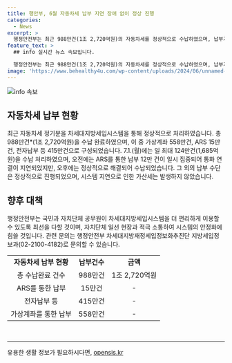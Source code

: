 ```yaml
---
title: 행안부, 6월 자동차세 납부 지연 장애 없이 정상 진행
categories:
  - News
excerpt: >
  행정안전부는 최근 988만건(1조 2,720억원)의 자동차세를 정상적으로 수납하였으며, 납부가 몰리는 7.1.(월)에는 최대 124만건(1,685억원)을 처리하였다. ARS를 통한 납부에 일시적인 지연이 있었으나, 이후에는 정상적으로 해결되었다. 다른 납부 수단은 정상적으로 진행되었으며, 시스템 지연으로 가산세가 발생하지 않았다. 행정안전부는 차세대지방세입시스템 안정화를 위해 노력하고 있으며, 국민과 자치단체 공무원의 불편함을 최소화하기 위해 노력할 것을 약속하였다.
feature_text: >
  ## info 실시간 뉴스 속보입니다.

  행정안전부는 최근 988만건(1조 2,720억원)의 자동차세를 정상적으로 수납하였으며, 납부가 몰리는 7.1.(월)에는 최대 124만건(1,685억원)을 처리하였다. ARS를 통한 납부에 일시적인 지연이 있었으나, 이후에는 정상적으로 해결되었다. 다른 납부 수단은 정상적으로 진행되었으며, 시스템 지연으로 가산세가 발생하지 않았다. 행정안전부는 차세대지방세입시스템 안정화를 위해 노력하고 있으며, 국민과 자치단체 공무원의 불편함을 최소화하기 위해 노력할 것을 약속하였다.
image: 'https://www.behealthy4u.com/wp-content/uploads/2024/06/unnamed-file.png'
---
```


<p><img src="https://www.behealthy4u.com/wp-content/uploads/2024/06/unnamed-file.png" alt="info 속보" /></p>

<h2 data-ke-size="size26">자동차세 납부 현황</h2>

<p data-ke-size="size16">최근 자동차세 정기분을 차세대지방세입시스템을 통해 정상적으로 처리하였습니다. 총 988만건*(1조 2,720억원)을 수납 완료하였으며, 이 중 가상계좌 558만건, ARS 15만건, 전자납부 등 415만건으로 구성되었습니다. 7.1.(월)에는 일 최대 124만건(1,685억원)을 수납 처리하였으며, 오전에는 ARS를 통한 납부 12만 건이 일시 집중되어 통화 연결이 지연되었지만, 오후에는 정상적으로 해결되어 수납되었습니다. 그 외의 납부 수단은 정상적으로 진행되었으며, 시스템 지연으로 인한 가산세는 발생하지 않았습니다.</p>

<h2 data-ke-size="size26">향후 대책</h2>

<p data-ke-size="size16">행정안전부는 국민과 자치단체 공무원이 차세대지방세입시스템을 더 편리하게 이용할 수 있도록 최선을 다할 것이며, 자치단체 일선 현장과 적극 소통하여 시스템의 안정화에 힘쓸 것입니다. 관련 문의는 행정안전부 차세대지방재정세입정보화추진단 지방세입정보과(02-2100-4182)로 문의할 수 있습니다.</p>

<table>
    <tr>
        <td style="text-align: center; height: 17px;"><b>자동차세 납부 현황</b></td>
        <td style="text-align: center; height: 17px;"><b>납부건수</b></td>
        <td style="text-align: center; height: 17px;"><b>금액</b></td>
    </tr>
    <tr>
        <td style="text-align: center; height: 17px;">총 수납완료 건수</td>
        <td style="text-align: center; height: 17px;">988만건</td>
        <td style="text-align: center; height: 17px;">1조 2,720억원</td>
    </tr>
    <tr>
        <td style="text-align: center; height: 17px;">ARS를 통한 납부</td>
        <td style="text-align: center; height: 17px;">15만건</td>
        <td style="text-align: center; height: 17px;">-</td>
    </tr>
    <tr>
        <td style="text-align: center; height: 17px;">전자납부 등</td>
        <td style="text-align: center; height: 17px;">415만건</td>
        <td style="text-align: center; height: 17px;">-</td>
    </tr>
    <tr>
        <td style="text-align: center; height: 17px;">가상계좌를 통한 납부</td>
        <td style="text-align: center; height: 17px;">558만건</td>
        <td style="text-align: center; height: 17px;">-</td>
    </tr>
</table>

<p data-ke-size="size16">&nbsp;</p>

<p><hr></p>
유용한 생활 정보가 필요하시다면, <a href="https://opensis.kr" rel="dofollow">opensis.kr</a>


